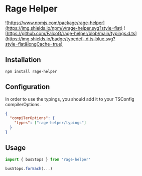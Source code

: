 # Rage Helper
![https://www.npmjs.com/package/rage-helper](https://img.shields.io/npm/v/rage-helper.svg?style=flat)
![https://github.com/FalcoG/rage-helper/blob/main/typings.d.ts](https://img.shields.io/badge/typedef-.d.ts-blue.svg?style=flat&longCache=true)

## Installation

```npm install rage-helper```

## Configuration
In order to use the typings, you should add it to your TSConfig compilerOptions.

```json
{
  "compilerOptions": {
    "types": ["rage-helper/typings"]
  }
}

```

## Usage
```javascript
import { busStops } from 'rage-helper'

busStops.forEach(...)
```

